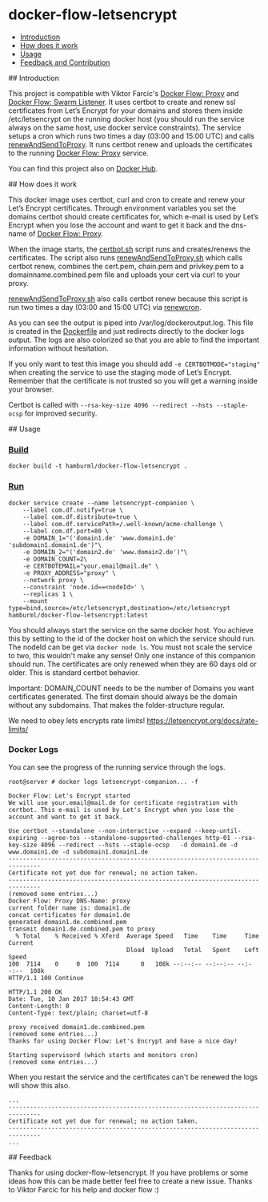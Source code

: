 docker-flow-letsencrypt
==================

* [Introduction](#introduction)
* [How does it work](#how-does-it-work)
* [Usage](#usage)
* [Feedback and Contribution](#feedback-and-contribution)

## Introduction

This project is compatible with Viktor Farcic's [Docker Flow: Proxy](https://github.com/vfarcic/docker-flow-proxy) and [Docker Flow: Swarm Listener](https://github.com/vfarcic/docker-flow-swarm-listener).
It uses certbot to create and renew ssl certificates from Let’s Encrypt for your domains and stores them inside /etc/letsencrypt on the running docker host (you should run the service always on the same host, use docker service constraints). The service setups a cron which runs two times a day (03:00 and 15:00 UTC) and calls [renewAndSendToProxy](https://github.com/hamburml/docker-flow-letsencrypt/blob/master/renewAndSendToProxy.sh). It runs certbot renew and uploads the certificates to the running [Docker Flow: Proxy](https://github.com/vfarcic/docker-flow-proxy) service.

You can find this project also on [Docker Hub](https://hub.docker.com/r/hamburml/docker-flow-letsencrypt/).

## How does it work

This docker image uses certbot, curl and cron to create and renew your Let’s Encrypt certificates.
Through environment variables you set the domains certbot should create certificates for, which e-mail is used by Let’s Encrypt when you lose the account and want to get it back and the dns-name of [Docker Flow: Proxy](https://github.com/vfarcic/docker-flow-proxy).

When the image starts, the [certbot.sh](https://github.com/hamburml/docker-flow-letsencrypt/blob/master/certbot.sh) script runs and creates/renews the certificates. The script also runs [renewAndSendToProxy.sh](https://github.com/hamburml/docker-flow-letsencrypt/blob/master/renewAndSendToProxy.sh) which calls certbot renew, combines the cert.pem, chain.pem and privkey.pem to a domainname.combined.pem file and uploads your cert via curl to your proxy.

[renewAndSendToProxy.sh](https://github.com/hamburml/docker-flow-letsencrypt/blob/master/renewAndSendToProxy.sh) also calls certbot renew because this script is run two times a day (03:00 and 15:00 UTC) via [renewcron](https://github.com/hamburml/docker-flow-letsencrypt/blob/master/renewcron).

As you can see the output is piped into /var/log/dockeroutput.log. This file is created in the [Dockerfile](https://github.com/hamburml/docker-flow-letsencrypt/blob/master/Dockerfile) and just redirects directly to the docker logs output. The logs are also colorized so that you are able to find the important information without hesitation.

If you only want to test this image you should add ```-e CERTBOTMODE="staging"``` when creating the service to use the staging mode of Let’s Encrypt. Remember that the certificate is not trusted so you will get a warning inside your browser.

Certbot is called with  ```--rsa-key-size 4096 --redirect --hsts --staple-ocsp``` for improved security.

## Usage

### [Build](https://github.com/hamburml/docker-flow-letsencrypt/blob/master/build)
```
docker build -t hamburml/docker-flow-letsencrypt .
```

### [Run](https://github.com/hamburml/docker-flow-letsencrypt/blob/master/run)

```
docker service create --name letsencrypt-companion \
    --label com.df.notify=true \
    --label com.df.distribute=true \
    --label com.df.servicePath=/.well-known/acme-challenge \
    --label com.df.port=80 \
    -e DOMAIN_1="('domain1.de' 'www.domain1.de' 'subdomain1.domain1.de')"\
    -e DOMAIN_2="('domain2.de' 'www.domain2.de')"\
    -e DOMAIN_COUNT=2\
    -e CERTBOTEMAIL="your.email@mail.de" \
    -e PROXY_ADDRESS="proxy" \
    --network proxy \
    --constraint 'node.id==<nodeId>' \
    --replicas 1 \
    --mount type=bind,source=/etc/letsencrypt,destination=/etc/letsencrypt hamburml/docker-flow-letsencrypt:latest
```

You should always start the service on the same docker host. You achieve this by setting <nodeId> to the id of the docker host on which the service should run. The nodeId can be get via ```docker node ls```. 
You must not scale the service to two, this wouldn't make any sense! Only one instance of this companion should run.
The certificates are only renewed when they are 60 days old or older. This is standard certbot behavior.

Important: DOMAIN_COUNT needs to be the number of Domains you want certificates generated. The first domain should always be the domain without any subdomains. That makes the folder-structure regular. 

We need to obey lets encrypts rate limits! https://letsencrypt.org/docs/rate-limits/

### Docker Logs

You can see the progress of the running service through the logs.

```
root@server # docker logs letsencrypt-companion... -f

Docker Flow: Let's Encrypt started
We will use your.email@mail.de for certificate registration with certbot. This e-mail is used by Let's Encrypt when you lose the account and want to get it back.

Use certbot --standalone --non-interactive --expand --keep-until-expiring --agree-tos --standalone-supported-challenges http-01 --rsa-key-size 4096 --redirect --hsts --staple-ocsp   -d domain1.de -d www.domain1.de -d subdomain1.domain1.de 
-------------------------------------------------------------------------------
Certificate not yet due for renewal; no action taken.
-------------------------------------------------------------------------------
(removed some entries...)
Docker Flow: Proxy DNS-Name: proxy
current folder name is: domain1.de
concat certificates for domain1.de
generated domain1.de.combined.pem
transmit domain1.de.combined.pem to proxy
  % Total    % Received % Xferd  Average Speed   Time    Time     Time  Current
                                 Dload  Upload   Total   Spent    Left  Speed
100  7114    0     0  100  7114      0   108k --:--:-- --:--:-- --:--:--  108k
HTTP/1.1 100 Continue

HTTP/1.1 200 OK
Date: Tue, 10 Jan 2017 18:54:43 GMT
Content-Length: 0
Content-Type: text/plain; charset=utf-8

proxy received domain1.de.combined.pem
(removed some entries...)
Thanks for using Docker Flow: Let's Encrypt and have a nice day!

Starting supervisord (which starts and monitors cron)
(removed some entries...)
```

When you restart the service and the certificates can't be renewed the logs will show this also.

```
...
-------------------------------------------------------------------------------
Certificate not yet due for renewal; no action taken.
-------------------------------------------------------------------------------
...
```

## Feedback

Thanks for using docker-flow-letsencrypt. If you have problems or some ideas how this can be made better feel free to create a new issue. Thanks to Viktor Farcic for his help and docker flow :)

